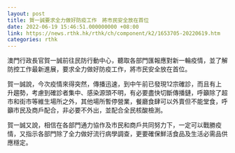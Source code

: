 ```yaml
---
layout: post
title: 賀一誠要求全力做好防疫工作　將市民安全放在首位
date: 2022-06-19 15:46:51.000000000 +08:00
link: https://news.rthk.hk/rthk/ch/component/k2/1653705-20220619.htm
categories: rthk
---
```


澳門行政長官賀一誠前往民防行動中心，聽取各部門匯報應對新一輪疫情，並了解防控工作最新進展，要求全力做好防疫工作，將市民安全放在首位。

賀一誠說，今次疫情來得突然，傳播迅速，到中午前已發現12宗確診，而且有上升趨勢，考慮到確診者集中、感染源頭不明，有必要盡快切斷傳播鏈，呼籲除了超市和街市等維生場所之外，其他場所暫停營業，餐廳食肆可以外賣但不能堂食，呼籲市民及商戶配合，非必要不外出，並配合全民核酸檢測。

賀一誠又說，相信在各部門通力協作及市民和商戶共同努力下，一定可以戰勝疫情，又指示各部門除了全力做好流行病學調查，更要確保鮮活食品及生活必需品供應穩定。
